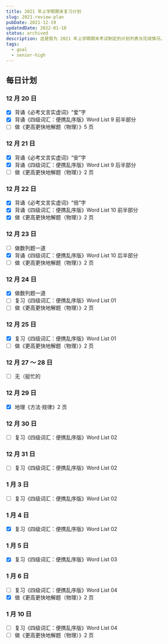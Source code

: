 ```yaml
---
title: 2021 年上学期期末复习计划
slug: 2021-review-plan
pubDate: 2021-12-19
updatedDate: 2022-01-10
status: archived
description: 这是我为 2021 年上学期期末考试制定的计划列表与完成情况。
tags:
  - goal
  - senior-high
---
```


## 每日计划

### 12 月 20 日

- [x] 背诵《必考文言实虚词》“爱”字
- [x] 背诵《四级词汇：便携乱序版》Word List 9 前半部分
- [ ] 做《更高更快地解题（物理）》5 页

### 12 月 21 日

- [x] 背诵《必考文言实虚词》“安”字
- [x] 背诵《四级词汇：便携乱序版》Word List 9 后半部分
- [ ] 做《更高更快地解题（物理）》2 页

### 12 月 22 日

- [x] 背诵《必考文言实虚词》“倍”字
- [x] 背诵《四级词汇：便携乱序版》Word List 10 前半部分
- [x] 做《更高更快地解题（物理）》2 页

### 12 月 23 日

- [ ] 做数列题一道
- [x] 背诵《四级词汇：便携乱序版》Word List 10 后半部分
- [ ] 做《更高更快地解题（物理）》2 页

### 12 月 24 日

- [x] 做数列题一道
- [ ] 复习《四级词汇：便携乱序版》Word List 01
- [ ] 做《更高更快地解题（物理）》2 页

### 12 月 25 日

- [x] 复习《四级词汇：便携乱序版》Word List 01
- [ ] 做《更高更快地解题（物理）》2 页

### 12 月 27 ～ 28 日

- [ ] 无（挺忙的

### 12 月 29 日

- [x] 地理《方法·规律》2 页

### 12 月 30 日

- [ ] 复习《四级词汇：便携乱序版》Word List 02

### 12 月 31 日

- [ ] 复习《四级词汇：便携乱序版》Word List 02

### 1 月 3 日

- [ ] 复习《四级词汇：便携乱序版》Word List 02

### 1 月 4 日

- [x] 复习《四级词汇：便携乱序版》Word List 02

### 1 月 5 日

- [x] 复习《四级词汇：便携乱序版》Word List 03

### 1 月 6 日

- [ ] 复习《四级词汇：便携乱序版》Word List 04
- [x] 做《更高更快地解题（物理）》2 页

### 1 月 10 日

- [ ] 复习《四级词汇：便携乱序版》Word List 04
- [ ] 做《更高更快地解题（物理）》2 页
